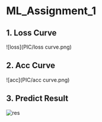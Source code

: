 # ML_Assignment_1

## 1. Loss Curve
![loss](PIC/loss curve.png)

## 2. Acc Curve
![acc](PIC/acc curve.png)

## 3. Predict Result
![res](PIC/pred_res.png)
